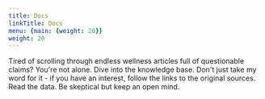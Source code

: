 ```yaml
---
title: Docs
linkTitle: Docs
menu: {main: {weight: 20}}
weight: 20
---
```


Tired of scrolling through endless wellness articles full of questionable claims? You're not alone. Dive into the knowledge base. Don't just take my word for it - if you have an interest, follow the links to the original sources. Read the data. Be skeptical but keep an open mind.
